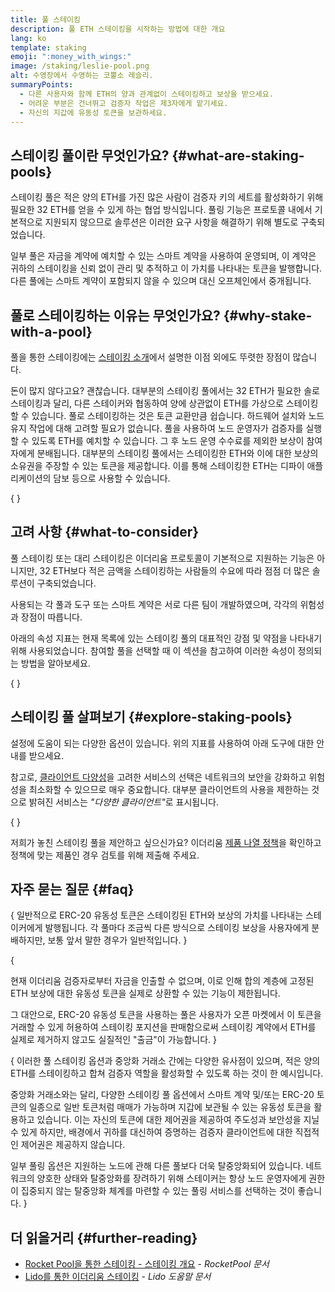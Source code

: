 ```yaml
---
title: 풀 스테이킹
description: 풀 ETH 스테이킹을 시작하는 방법에 대한 개요
lang: ko
template: staking
emoji: ":money_with_wings:"
image: /staking/leslie-pool.png
alt: 수영장에서 수영하는 코뿔소 레슬리.
summaryPoints:
  - 다른 사용자와 함께 ETH의 양과 관계없이 스테이킹하고 보상을 받으세요.
  - 어려운 부분은 건너뛰고 검증자 작업은 제3자에게 맡기세요.
  - 자신의 지갑에 유동성 토큰을 보관하세요.
---
```


## 스테이킹 풀이란 무엇인가요? \{#what-are-staking-pools}

스테이킹 풀은 적은 양의 ETH를 가진 많은 사람이 검증자 키의 세트를 활성화하기 위해 필요한 32 ETH를 얻을 수 있게 하는 협업 방식입니다. 풀링 기능은 프로토콜 내에서 기본적으로 지원되지 않으므로 솔루션은 이러한 요구 사항을 해결하기 위해 별도로 구축되었습니다.

일부 풀은 자금을 계약에 예치할 수 있는 스마트 계약을 사용하여 운영되며, 이 계약은 귀하의 스테이킹을 신뢰 없이 관리 및 추적하고 이 가치를 나타내는 토큰을 발행합니다. 다른 풀에는 스마트 계약이 포함되지 않을 수 있으며 대신 오프체인에서 중개됩니다.

## 풀로 스테이킹하는 이유는 무엇인가요? \{#why-stake-with-a-pool}

풀을 통한 스테이킹에는 [스테이킹 소개](/staking/)에서 설명한 이점 외에도 뚜렷한 장점이 많습니다.

<CardGrid>
  <Card title="낮은 진입장벽" emoji="🐟">
    돈이 많지 않다고요? 괜찮습니다. 대부분의 스테이킹 풀에서는 32 ETH가 필요한 솔로 스테이킹과 달리, 다른 스테이커와 협동하여 양에 상관없이 ETH를 가상으로 스테이킹할 수 있습니다.
  </Card>
  <Card title="지금 스테이킹하기" emoji=":stopwatch:">
    풀로 스테이킹하는 것은 토큰 교환만큼 쉽습니다. 하드웨어 설치와 노드 유지 작업에 대해 고려할 필요가 없습니다. 풀을 사용하여 노드 운영자가 검증자를 실행할 수 있도록 ETH를 예치할 수 있습니다. 그 후 노드 운영 수수료를 제외한 보상이 참여자에게 분배됩니다.
  </Card>
  <Card title="유동성 토큰" emoji=":droplet:">
    대부분의 스테이킹 풀에서는 스테이킹한 ETH와 이에 대한 보상의 소유권을 주장할 수 있는 토큰을 제공합니다. 이를 통해 스테이킹한 ETH는 디파이 애플리케이션의 담보 등으로 사용할 수 있습니다.
  </Card>
</CardGrid>

{
<StakingComparison page="pools" />
}

## 고려 사항 \{#what-to-consider}

풀 스테이킹 또는 대리 스테이킹은 이더리움 프로토콜이 기본적으로 지원하는 기능은 아니지만, 32 ETH보다 적은 금액을 스테이킹하는 사람들의 수요에 따라 점점 더 많은 솔루션이 구축되었습니다.

사용되는 각 풀과 도구 또는 스마트 계약은 서로 다른 팀이 개발하였으며, 각각의 위험성과 장점이 따릅니다.

아래의 속성 지표는 현재 목록에 있는 스테이킹 풀의 대표적인 강점 및 약점을 나타내기 위해 사용되었습니다. 참여할 풀을 선택할 때 이 섹션을 참고하여 이러한 속성이 정의되는 방법을 알아보세요.

{
<StakingConsiderations page="pools" />
}

## 스테이킹 풀 살펴보기 \{#explore-staking-pools}

설정에 도움이 되는 다양한 옵션이 있습니다. 위의 지표를 사용하여 아래 도구에 대한 안내를 받으세요.

<InfoBanner emoji="⚠️" isWarning>
참고로, <a href="/developers/docs/nodes-and-clients/client-diversity/">클라이언트 다양성</a>을 고려한 서비스의 선택은 네트워크의 보안을 강화하고 위험성을 최소화할 수 있으므로 매우 중요합니다. 대부분 클라이언트의 사용을 제한하는 것으로 밝혀진 서비스는 <em style={{ textTransform: "uppercase" }}>"다양한 클라이언트"</em>로 표시됩니다.
</InfoBanner>

{
<StakingProductsCardGrid category="pools" />
}

저희가 놓친 스테이킹 풀을 제안하고 싶으신가요? 이더리움 [제품 나열 정책](/contributing/adding-staking-products/)을 확인하고 정책에 맞는 제품인 경우 검토를 위해 제출해 주세요.

## 자주 묻는 질문 \{#faq}

{
<ExpandableCard title="보상은 어떻게 받을 수 있나요?">
일반적으로 ERC-20 유동성 토큰은 스테이킹된 ETH와 보상의 가치를 나타내는 스테이커에게 발행됩니다. 각 풀마다 조금씩 다른 방식으로 스테이킹 보상을 사용자에게 분배하지만, 보통 앞서 말한 경우가 일반적입니다.
</ExpandableCard>
}

{
<ExpandableCard title="나의 스테이킹은 언제 출금할 수 있나요?">

현재 이더리움 검증자로부터 자금을 인출할 수 없으며, 이로 인해 합의 계층에 고정된 ETH 보상에 대한 유동성 토큰을 실제로 상환할 수 있는 기능이 제한됩니다.

그 대안으로, ERC-20 유동성 토큰을 사용하는 풀은 사용자가 오픈 마켓에서 이 토큰을 거래할 수 있게 허용하여 스테이킹 포지션을 판매함으로써 스테이킹 계약에서 ETH를 실제로 제거하지 않고도 실질적인 "출금"이 가능합니다.
</ExpandableCard>
}

{
<ExpandableCard title="거래소에서 스테이킹을 진행하는 것과는 다른 것인가요?">
이러한 풀 스테이킹 옵션과 중앙화 거래소 간에는 다양한 유사점이 있으며, 적은 양의 ETH를 스테이킹하고 합쳐 검증자 역할을 활성화할 수 있도록 하는 것이 한 예시입니다.

중앙화 거래소와는 달리, 다양한 스테이킹 풀 옵션에서 스마트 계약 및/또는 ERC-20 토큰의 일종으로 일반 토큰처럼 매매가 가능하며 지갑에 보관될 수 있는 유동성 토큰을 활용하고 있습니다. 이는 자신의 토큰에 대한 제어권을 제공하여 주도성과 보안성을 지닐 수 있게 하지만, 배경에서 귀하를 대신하여 증명하는 검증자 클라이언트에 대한 직접적인 제어권은 제공하지 않습니다.

일부 풀링 옵션은 지원하는 노드에 관해 다른 풀보다 더욱 탈중앙화되어 있습니다. 네트워크의 양호한 상태와 탈중앙화를 장려하기 위해 스테이커는 항상 노드 운영자에게 권한이 집중되지 않는 탈중앙화 체계를 마련할 수 있는 풀링 서비스를 선택하는 것이 좋습니다.
</ExpandableCard>
}

## 더 읽을거리 \{#further-reading}

- [Rocket Pool을 통한 스테이킹 - 스테이킹 개요](https://docs.rocketpool.net/guides/staking/overview.html) - _RocketPool 문서_
- [Lido를 통한 이더리움 스테이킹](https://help.lido.fi/en/collections/2947324-staking-ethereum-with-lido) - _Lido 도움말 문서_
